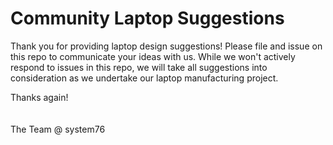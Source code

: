 # Community Laptop Suggestions

Thank you for providing laptop design suggestions! Please file and issue on this repo to communicate your ideas with us. While we won't actively respond to issues in this repo, we will take all suggestions into consideration as we undertake our laptop manufacturing project.

Thanks again!
<br><br><br>
The Team @ system76
